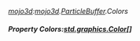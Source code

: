 _[mojo3d](../../modules/mojo3d/mojo3d-module.md):[mojo3d](../../modules/mojo3d/mojo3d-module.md).[ParticleBuffer](../../modules/mojo3d/mojo3d-particlebuffer.md).Colors_
##### Property Colors:[std.graphics.Color](../../modules/std/std-graphics-color.md)[]
